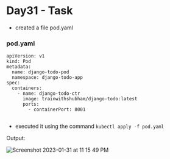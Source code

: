 # Day31 - Task

- created a file pod.yaml 

### pod.yaml
```
apiVersion: v1
kind: Pod
metadata:
  name: django-todo-pod
  namespace: django-todo-app
spec:
  containers:
    - name: django-todo-ctr
      image: trainwithshubham/django-todo:latest
      ports:
        - containerPort: 8001


```
- executed it using the command ` kubectl apply -f pod.yaml `

Output:

![Screenshot 2023-01-31 at 11 15 49 PM](https://user-images.githubusercontent.com/101057601/215841411-3de22bbd-09bb-4ec0-91fd-7cad201a021c.png)
